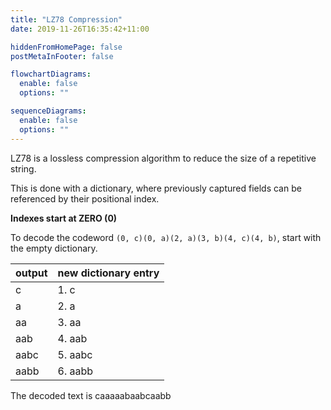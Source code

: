 ```yaml
---
title: "LZ78 Compression"
date: 2019-11-26T16:35:42+11:00

hiddenFromHomePage: false
postMetaInFooter: false

flowchartDiagrams:
  enable: false
  options: ""

sequenceDiagrams:
  enable: false
  options: ""
---
```


LZ78 is a lossless compression algorithm to reduce the size of a repetitive string.

This is done with a dictionary, where previously captured fields can be referenced by their positional index.

**Indexes start at ZERO (0)**

To decode the codeword `(0, c)(0, a)(2, a)(3, b)(4, c)(4, b)`, start with the empty
dictionary.

| output | new dictionary entry |
| :----- | :------------------- |
| c      | 1. c                 |
| a      | 2. a                 |
| aa     | 3. aa                |
| aab    | 4. aab               |
| aabc   | 5. aabc              |
| aabb   | 6. aabb              |

The decoded text is caaaaabaabcaabb
